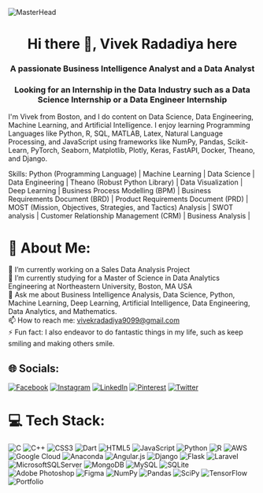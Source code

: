 ![MasterHead](https://www.learntek.org/blog/wp-content/uploads/2018/05/BA3.jpg)
<H1 align="Center">Hi there 👋, Vivek Radadiya here</H1>
<H3 align="Center">A passionate Business Intelligence Analyst and a Data Analyst</H3>
<H3 align="Center">Looking for an Internship in the Data Industry such as a Data Science Internship or a Data Engineer Internship</H3>


I'm Vivek from Boston, and I do content on Data Science, Data Engineering, Machine Learning, and Artificial Intelligence. I enjoy learning Programming Languages like Python, R, SQL, MATLAB, Latex, Natural Language Processing, and JavaScript using frameworks like NumPy, Pandas, Scikit-Learn, PyTorch, Seaborn, Matplotlib, Plotly, Keras, FastAPI, Docker, Theano, and Django.

Skills: Python (Programming Language) | Machine Learning | Data Science | Data Engineering | Theano (Robust Python Library) | Data Visualization | Deep Learning | Business Process Modelling (BPM) | Business Requirements Document (BRD) | Product Requirements Document (PRD) | MOST (Mission, Objectives, Strategies, and Tactics) Analysis | SWOT analysis | Customer Relationship Management (CRM) | Business Analysis |

# 💫 About Me:

🔭 I’m currently working on a Sales Data Analysis Project <br> 🌱 I’m currently studying for a Master of Science in Data Analytics Engineering at Northeastern University, Boston, MA USA <br> 💬 Ask me about Business Intelligence Analysis, Data Science, Python, Machine Learning, Deep Learning, Artificial Intelligence, Data Engineering, Data Analytics, and Mathematics. <br> 📫 How to reach me: vivekradadiya9099@gmail.com <br> ⚡ Fun fact: I also endeavor to do fantastic things in my life, such as keep smiling and making others smile.


## 🌐 Socials:
[![Facebook](https://img.shields.io/badge/Facebook-%231877F2.svg?logo=Facebook&logoColor=white)](https://www.facebook.com/thevivekradadiya) [![Instagram](https://img.shields.io/badge/Instagram-%23E4405F.svg?logo=Instagram&logoColor=white)](https://www.instagram.com/thevivekradadiya) [![LinkedIn](https://img.shields.io/badge/LinkedIn-%230077B5.svg?logo=linkedin&logoColor=white)](https://www.linkedin.com/in/thevivekradadiya) [![Pinterest](https://img.shields.io/badge/Pinterest-%23E60023.svg?logo=Pinterest&logoColor=white)](https://pinterest.com/vivek_34) [![Twitter](https://img.shields.io/badge/Twitter-%231DA1F2.svg?logo=Twitter&logoColor=white)](https://twitter.com/vivekradadiyaa) 

# 💻 Tech Stack:
![C](https://img.shields.io/badge/c-%2300599C.svg?style=for-the-badge&logo=c&logoColor=white) ![C++](https://img.shields.io/badge/c++-%2300599C.svg?style=for-the-badge&logo=c%2B%2B&logoColor=white) ![CSS3](https://img.shields.io/badge/css3-%231572B6.svg?style=for-the-badge&logo=css3&logoColor=white) ![Dart](https://img.shields.io/badge/dart-%230175C2.svg?style=for-the-badge&logo=dart&logoColor=white) ![HTML5](https://img.shields.io/badge/html5-%23E34F26.svg?style=for-the-badge&logo=html5&logoColor=white) ![JavaScript](https://img.shields.io/badge/javascript-%23323330.svg?style=for-the-badge&logo=javascript&logoColor=%23F7DF1E) ![Python](https://img.shields.io/badge/python-3670A0?style=for-the-badge&logo=python&logoColor=ffdd54) ![R](https://img.shields.io/badge/r-%23276DC3.svg?style=for-the-badge&logo=r&logoColor=white) ![AWS](https://img.shields.io/badge/AWS-%23FF9900.svg?style=for-the-badge&logo=amazon-aws&logoColor=white) ![Google Cloud](https://img.shields.io/badge/Google%20Cloud-%234285F4.svg?style=for-the-badge&logo=google-cloud&logoColor=white) ![Anaconda](https://img.shields.io/badge/Anaconda-%2344A833.svg?style=for-the-badge&logo=anaconda&logoColor=white) ![Angular.js](https://img.shields.io/badge/angular.js-%23E23237.svg?style=for-the-badge&logo=angularjs&logoColor=white) ![Django](https://img.shields.io/badge/django-%23092E20.svg?style=for-the-badge&logo=django&logoColor=white) ![Flask](https://img.shields.io/badge/flask-%23000.svg?style=for-the-badge&logo=flask&logoColor=white) ![Laravel](https://img.shields.io/badge/laravel-%23FF2D20.svg?style=for-the-badge&logo=laravel&logoColor=white) ![MicrosoftSQLServer](https://img.shields.io/badge/Microsoft%20SQL%20Sever-CC2927?style=for-the-badge&logo=microsoft%20sql%20server&logoColor=white) ![MongoDB](https://img.shields.io/badge/MongoDB-%234ea94b.svg?style=for-the-badge&logo=mongodb&logoColor=white) ![MySQL](https://img.shields.io/badge/mysql-%2300f.svg?style=for-the-badge&logo=mysql&logoColor=white) ![SQLite](https://img.shields.io/badge/sqlite-%2307405e.svg?style=for-the-badge&logo=sqlite&logoColor=white) ![Adobe Photoshop](https://img.shields.io/badge/adobephotoshop-%2331A8FF.svg?style=for-the-badge&logo=adobephotoshop&logoColor=white) 	![Figma](https://img.shields.io/badge/figma-%23F24E1E.svg?style=for-the-badge&logo=figma&logoColor=white) ![NumPy](https://img.shields.io/badge/numpy-%23013243.svg?style=for-the-badge&logo=numpy&logoColor=white) ![Pandas](https://img.shields.io/badge/pandas-%23150458.svg?style=for-the-badge&logo=pandas&logoColor=white) ![SciPy](https://img.shields.io/badge/SciPy-%230C55A5.svg?style=for-the-badge&logo=scipy&logoColor=%white) ![TensorFlow](https://img.shields.io/badge/TensorFlow-%23FF6F00.svg?style=for-the-badge&logo=TensorFlow&logoColor=white) ![Portfolio](https://img.shields.io/badge/Portfolio-%23000000.svg?style=for-the-badge&logo=firefox&logoColor=#FF7139)
